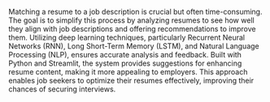 Matching a resume to a job description is crucial but often time-consuming. The goal is to simplify this process by analyzing resumes to see how well they align with job descriptions and offering recommendations to improve them. Utilizing deep learning techniques, particularly Recurrent Neural Networks (RNN), Long Short-Term Memory (LSTM), and Natural Language Processing (NLP), ensures accurate analysis and feedback. Built with Python and Streamlit, the system provides suggestions for enhancing resume content, making it more appealing to employers. This approach enables job seekers to optimize their resumes effectively, improving their chances of securing interviews.
